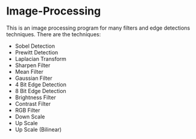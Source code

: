# Image-Processing

This is an image processing program for many filters and edge detections techniques.
There are the techniques:

- Sobel Detection
- Prewitt Detection
- Laplacian Transform
- Sharpen Filter
- Mean Filter
- Gaussian Filter
- 4 Bit Edge Detection
- 8 Bit Edge Detection
- Brightness Filter
- Contrast Filter
- RGB Filter
- Down Scale
- Up Scale
- Up Scale (Bilinear)
